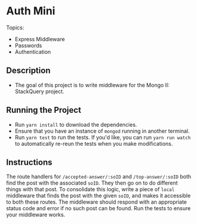 # Auth Mini
Topics:
  * Express Middleware 
  * Passwords
  * Authentication

## Description
 - The goal of this project is to write middleware for the Mongo II: StackQuery project.
## Running the Project
- Run `yarn install` to download the dependencies.
- Ensure that you have an instance of `mongod` running in another terminal.
- Run `yarn test` to run the tests. If you'd like, you can run `yarn run watch`
  to automatically re-reun the tests when you make modifications.

## Instructions

The route handlers for `/accepted-answer/:soID` and `/top-answer/:soID` both find the post with the associated `soID`. They then go on to do different things with that post. To consolidate this logic, write a piece of `local` middleware that finds the post with the given `soID`, and makes it accessible to both these routes. The middleware should respond with an appropriate status code and error if no such post can be found. Run the tests to ensure your middleware works.
